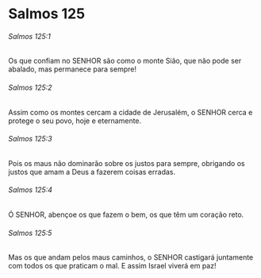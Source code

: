 # Salmos 125

###### Salmos 125:1

Os que confiam no SENHOR são como o monte Sião, que não pode ser abalado, mas permanece para sempre!

###### Salmos 125:2

Assim como os montes cercam a cidade de Jerusalém, o SENHOR cerca e protege o seu povo, hoje e eternamente.

###### Salmos 125:3

Pois os maus não dominarão sobre os justos para sempre, obrigando os justos que amam a Deus a fazerem coisas erradas.

###### Salmos 125:4

Ó SENHOR, abençoe os que fazem o bem, os que têm um coração reto.

###### Salmos 125:5

Mas os que andam pelos maus caminhos, o SENHOR castigará juntamente com todos os que praticam o mal. E assim Israel viverá em paz!

